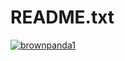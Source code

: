 # README.txt
[![brownpanda1](https://github-readme-stats.vercel.app/api?username=brownpanda1)](https://github.com/anuraghazra/github-readme-stats&show_icons=true&theme=gruvbox)
